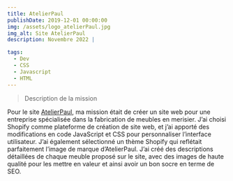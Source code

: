 ```yaml
---
title: AtelierPaul
publishDate: 2019-12-01 00:00:00
img: /assets/logo_atelierPaul.jpg
img_alt: Site AtelierPaul
description: Novembre 2022 |

tags:
  - Dev
  - CSS
  - Javascript
  - HTML
---
```

> Description de la mission

Pour le site <a href="https://atelierpaul.fr//">AtelierPaul</a>, ma mission était de créer un site web pour une entreprise spécialisée dans la fabrication de meubles en merisier. J’ai choisi Shopify comme plateforme de création de site web, et j’ai apporté des modifications en code JavaScript et CSS pour personnaliser l’interface utilisateur.
J’ai également sélectionné un thème Shopify qui reflétait parfaitement l’image de marque d’AtelierPaul. J’ai créé des descriptions détaillées de chaque meuble proposé sur le site, avec des images de haute qualité pour les mettre en valeur et ainsi avoir un bon socre en terme de SEO.
